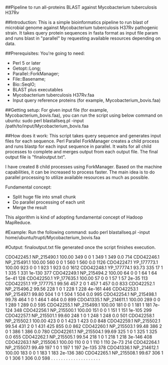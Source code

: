 ##Pipeline to run all-proteins BLAST against Mycobacterium tuberculosis H37Rv

##Introduction:
This is a simple bioinformatics pipeline to run blast of microbial genome against Mycobacterium tuberculosis H37Rv pathogenic strain. It takes query protein sequences in fasta format as input file param and runs blast in "parallel" by requesting available resources depending on data.

##Prerequisites:
You're going to need:
- Perl 5 or later
- Getopt::Long;
- Parallel::ForkManager;
- File::Basename;
- Bio::SeqIO;
- BLAST plus executables
- Mycobacterium tuberculosis H37Rv.faa
- Input query reference proteins (for example, Mycobacterium_bovis.faa)

##Getting setup:
For given input file (for example, Mycobacterium_bovis.faa), you can run the script using below command on ubuntu:
sudo perl blastallseq.pl -input /path/to/input/Mycobacterium_bovis.faa

##How does it work:
This script takes query sequence and generates input files for each sequence. Perl Parallel ForkManager creates a child process and runs blastp for each input sequence in parallel. It waits for all child processes to complete and merges output from each output file. The final output file is "finaloutput.txt".

I have created 8 child processes using ForkManager. Based on the machine capabilities, it can be increased to process faster. The main idea is to do parallel processing to utilize available resources as much as possible.

Fundamental concept:
- Split huge file into small chunk
- Do parallel processing of each unit
- Merge the result

This algorithm is kind of adopting fundamental concept of Hadoop MapReduce.

#Example:
Run the following command:
sudo perl blastallseq.pl -input home/ubuntu/trupti/Mycobacterium_bovis.faa

#Output:
finaloutput.txt file generated once the script finishes execution.

CDO42245.1	NP_215490.1	100.00	349	0	0	1	349	1	349	0.0	714
CDO42246.1	NP_215491.1	100.00	560	0	0	1	560	1	560	0.0	1126
CDO42247.1	YP_177773.1	100.00	923	0	0	1	923	1	923	0.0	1612
CDO42248.1	YP_177774.1	93.73	335	17	1	1	335	1	331	1e-130	377
CDO42249.1	NP_215494.2	100.00	64	0	0	1	64	1	64	5e-41	128
CDO42250.1	YP_177635.1	100.00	57	0	0	1	57	1	57	2e-35	113
CDO42251.1	YP_177775.1	99.56	457	2	0	1	457	1	457	0.0	833
CDO42252.1	NP_215496.2	99.56	228	1	0	1	228	1	228	4e-161	446
CDO42253.1	NP_215497.1	99.80	504	1	0	1	504	1	504	0.0	995
CDO42254.1	NP_215498.1	99.78	464	1	0	1	464	1	464	0.0	899
CDO41335.1	NP_214611.1	100.00	289	0	0	1	289	1	289	0.0	595
CDO42255.1	NP_215499.1	100.00	181	0	0	1	181	1	181	7e-124	348
CDO42256.1	NP_215500.1	100.00	151	0	0	1	151	1	151	1e-105	299
CDO42257.1	NP_215501.1	99.60	248	1	0	1	248	1	248	0.0	501
CDO42258.1	NP_215502.1	100.00	423	0	0	1	423	1	423	0.0	848
CDO42259.1	NP_215502.1	99.54	431	2	0	1	431	425	855	0.0	862
CDO42260.1	NP_215503.1	99.48	386	2	0	1	386	1	386	0.0	780
CDO42261.1	NP_215504.1	99.69	325	1	0	1	325	1	325	0.0	655
CDO42262.1	NP_215505.1	99.54	218	1	0	1	218	1	218	3e-146	408
CDO42263.1	NP_215506.1	100.00	110	0	0	1	110	1	110	2e-73	214
CDO42264.1	NP_215507.1	99.49	197	1	0	1	197	1	197	2e-135	378
CDO41336.1	NP_214612.1	100.00	183	0	0	1	183	1	183	2e-136	380
CDO42265.1	NP_215508.1	99.67	306	1	0	1	306	1	306	0.0	598
.			.			.		.	.	.	.	.	.	.
.			.			.		.	.	.	.	.	.	.


